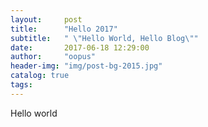 ```yaml
---
layout:     post
title:      "Hello 2017"
subtitle:   " \"Hello World, Hello Blog\""
date:       2017-06-18 12:29:00
author:     "oopus"
header-img: "img/post-bg-2015.jpg"
catalog: true
tags:
---
```


Hello world


